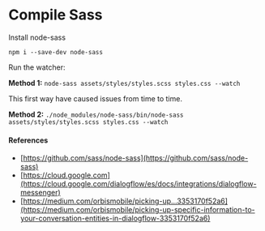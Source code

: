 # Compile Sass

Install node-sass

`npm i --save-dev node-sass`

Run the watcher:

**Method 1:** `node-sass assets/styles/styles.scss styles.css --watch`

This first way have caused issues from time to time.

**Method 2:** `./node_modules/node-sass/bin/node-sass assets/styles/styles.scss styles.css --watch`

#### References

* [https://github.com/sass/node-sass](https://github.com/sass/node-sass)
* [https://cloud.google.com](https://cloud.google.com/dialogflow/es/docs/integrations/dialogflow-messenger)
* [https://medium.com/orbismobile/picking-up...3353170f52a6](https://medium.com/orbismobile/picking-up-specific-information-to-your-conversation-entities-in-dialogflow-3353170f52a6)